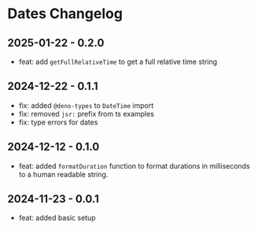 # Dates Changelog

## 2025-01-22 - 0.2.0

- feat: add `getFullRelativeTime` to get a full relative time string

## 2024-12-22 - 0.1.1

- fix: added `@deno-types` to `DateTime` import
- fix: removed `jsr:` prefix from ts examples
- fix: type errors for dates

## 2024-12-12 - 0.1.0

- feat: added `formatDuration` function to format durations in milliseconds to a human readable string.

## 2024-11-23 - 0.0.1

- feat: added basic setup
